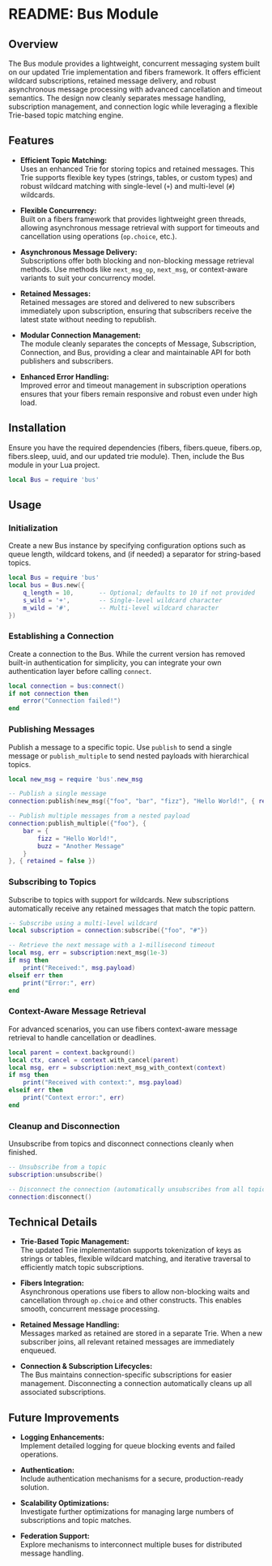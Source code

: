# README: Bus Module

## Overview

The Bus module provides a lightweight, concurrent messaging system built on our updated Trie implementation and fibers framework. It offers efficient wildcard subscriptions, retained message delivery, and robust asynchronous message processing with advanced cancellation and timeout semantics. The design now cleanly separates message handling, subscription management, and connection logic while leveraging a flexible Trie-based topic matching engine.

## Features

- **Efficient Topic Matching:**  
  Uses an enhanced Trie for storing topics and retained messages. This Trie supports flexible key types (strings, tables, or custom types) and robust wildcard matching with single-level (`+`) and multi-level (`#`) wildcards.

- **Flexible Concurrency:**  
  Built on a fibers framework that provides lightweight green threads, allowing asynchronous message retrieval with support for timeouts and cancellation using operations (`op.choice`, etc.).

- **Asynchronous Message Delivery:**  
  Subscriptions offer both blocking and non-blocking message retrieval methods. Use methods like `next_msg_op`, `next_msg`, or context-aware variants to suit your concurrency model.

- **Retained Messages:**  
  Retained messages are stored and delivered to new subscribers immediately upon subscription, ensuring that subscribers receive the latest state without needing to republish.

- **Modular Connection Management:**  
  The module cleanly separates the concepts of Message, Subscription, Connection, and Bus, providing a clear and maintainable API for both publishers and subscribers.

- **Enhanced Error Handling:**  
  Improved error and timeout management in subscription operations ensures that your fibers remain responsive and robust even under high load.

## Installation

Ensure you have the required dependencies (fibers, fibers.queue, fibers.op, fibers.sleep, uuid, and our updated trie module). Then, include the Bus module in your Lua project.

```lua
local Bus = require 'bus'
```

## Usage

### Initialization

Create a new Bus instance by specifying configuration options such as queue length, wildcard tokens, and (if needed) a separator for string-based topics.

```lua
local Bus = require 'bus'
local bus = Bus.new({
    q_length = 10,       -- Optional; defaults to 10 if not provided
    s_wild = '+',        -- Single-level wildcard character
    m_wild = '#',        -- Multi-level wildcard character
})
```

### Establishing a Connection

Create a connection to the Bus. While the current version has removed built-in authentication for simplicity, you can integrate your own authentication layer before calling `connect`.

```lua
local connection = bus:connect()
if not connection then
    error("Connection failed!")
end
```

### Publishing Messages

Publish a message to a specific topic. Use `publish` to send a single message or `publish_multiple` to send nested payloads with hierarchical topics.

```lua
local new_msg = require 'bus'.new_msg

-- Publish a single message
connection:publish(new_msg({"foo", "bar", "fizz"}, "Hello World!", { retained = true }))

-- Publish multiple messages from a nested payload
connection:publish_multiple({"foo"}, {
    bar = {
        fizz = "Hello World!",
        buzz = "Another Message"
    }
}, { retained = false })
```

### Subscribing to Topics

Subscribe to topics with support for wildcards. New subscriptions automatically receive any retained messages that match the topic pattern.

```lua
-- Subscribe using a multi-level wildcard
local subscription = connection:subscribe({"foo", "#"})

-- Retrieve the next message with a 1-millisecond timeout
local msg, err = subscription:next_msg(1e-3)
if msg then
    print("Received:", msg.payload)
elseif err then
    print("Error:", err)
end
```

### Context-Aware Message Retrieval

For advanced scenarios, you can use fibers context-aware message retrieval to handle cancellation or deadlines.

```lua
local parent = context.background()
local ctx, cancel = context.with_cancel(parent)
local msg, err = subscription:next_msg_with_context(context)
if msg then
    print("Received with context:", msg.payload)
elseif err then
    print("Context error:", err)
end
```

### Cleanup and Disconnection

Unsubscribe from topics and disconnect connections cleanly when finished.

```lua
-- Unsubscribe from a topic
subscription:unsubscribe()

-- Disconnect the connection (automatically unsubscribes from all topics)
connection:disconnect()
```

## Technical Details

- **Trie-Based Topic Management:**  
  The updated Trie implementation supports tokenization of keys as strings or tables, flexible wildcard matching, and iterative traversal to efficiently match topic subscriptions.

- **Fibers Integration:**  
  Asynchronous operations use fibers to allow non-blocking waits and cancellation through `op.choice` and other constructs. This enables smooth, concurrent message processing.

- **Retained Message Handling:**  
  Messages marked as retained are stored in a separate Trie. When a new subscriber joins, all relevant retained messages are immediately enqueued.

- **Connection & Subscription Lifecycles:**  
  The Bus maintains connection-specific subscriptions for easier management. Disconnecting a connection automatically cleans up all associated subscriptions.

## Future Improvements

- **Logging Enhancements:**  
  Implement detailed logging for queue blocking events and failed operations.

- **Authentication:**  
  Include authentication mechanisms for a secure, production-ready solution.

- **Scalability Optimizations:**  
  Investigate further optimizations for managing large numbers of subscriptions and topic matches.

- **Federation Support:**  
  Explore mechanisms to interconnect multiple buses for distributed message handling.
